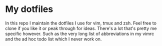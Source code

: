 # My dotfiles

In this repo I maintain the dotfiles I use for vim, tmux and zsh. Feel free to clone if you like it or peak through for ideas. There's a lot that's pretty me specific however. Such as the very long list of abbreviations in my vimrc and the ad hoc todo list which I never work on.

